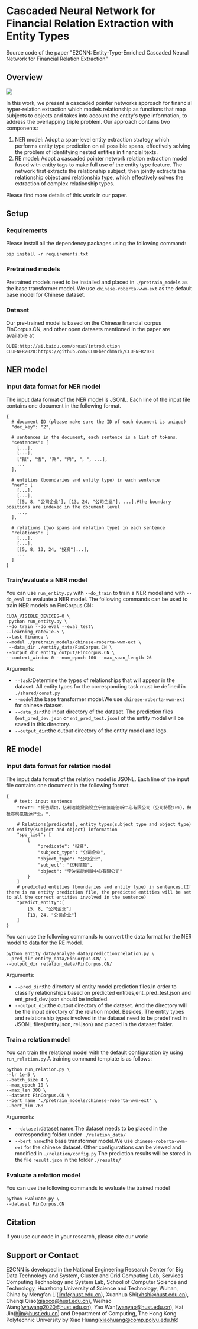 # Cascaded Neural Network for Financial Relation Extraction with Entity Types
Source code of the  paper "E2CNN: Entity-Type-Enriched Cascaded Neural Network for Financial Relation Extraction"

## Overview
![](./figs/overview.png)

In this work, we present a cascaded pointer networks approach for financial hyper-relation extraction which models relationship as functions that map subjects to objects and takes into account the entity's type information, to address the overlapping triple problem. Our approach contains two components:

1. NER model: Adopt a span-level entity extraction strategy which performs entity type prediction on all possible spans, effectively solving the problem of identifying nested entities in financial texts.
2. RE model: Adopt a cascaded pointer network relation extraction model fused with entity tags to make full use of the entity type feature. The network first extracts the relationship subject, then jointly extracts the relationship object and relationship type, which effectively solves the extraction of complex relationship types.

Please find more details of this work in our paper.

## Setup
### Requirements
Please install all the dependency packages using the following command:
```
pip install -r requirements.txt
```
### Pretrained models
Pretrained models need to be installed and placed in `./pretrain_models` as the base transformer model. We use `chinese-roberta-wwm-ext` as the default base model for Chinese dataset.
### Dataset
Our pre-trained model is based on the Chinese financial corpus FinCorpus.CN, and other open datasets mentioned in the paper are available at
```
DUIE:http://ai.baidu.com/broad/introduction
CLUENER2020:https://github.com/CLUEbenchmark/CLUENER2020
```
## NER model

### Input data format for NER model

The input data format of the NER model is JSONL. Each line of the input file contains one document in the following format.
```
{
  # document ID (please make sure the ID of each document is unique)
  "doc_key": "2",

  # sentences in the document, each sentence is a list of tokens.
  "sentences": [
    [...],
    [...],
    ["报", "告", "期", "内", "，", ...],
    ...
  ],

  # entities (boundaries and entity type) in each sentence
  "ner": [
    [...],
    [...],
    [[5, 8, "公司企业"], [13, 24, "公司企业"], ...],#the boundary positions are indexed in the document level
    ...,
  ],

  # relations (two spans and relation type) in each sentence
  "relations": [
    [...],
    [...],
    [[5, 8, 13, 24, "投资"]...],
    ...
  ]
}
```


### Train/evaluate a NER model

You can use `run_entity.py` with `--do_train` to train a NER model and with `--do_eval` to evaluate a NER model. 
The following commands can be used to train NER models on FinCorpus.CN:
```
CUDA_VISIBLE_DEVICES=0 \
 python run_entity.py \
--do_train --do_eval --eval_test\
--learning_rate=1e-5 \
--task finance \
--model ./pretrain_models/chinese-roberta-wwm-ext \
 --data_dir ./entity_data/FinCorpus.CN \
--output_dir entity_output/FinCorpus.CN \
--context_window 0 --num_epoch 100 --max_span_length 26
```
Arguments:
* `--task`:Determine the types of relationships that will appear in the dataset. All entity types for the corresponding task must be defined in `./shared/const.py`
* `--model`:the base transformer model.We use `chinese-roberta-wwm-ext` for chinese dataset.
* `--data_dir`:the input directory of the dataset. The prediction files (`ent_pred_dev.json` or `ent_pred_test.json`) of the entity model will be saved in this directory.
* `--output_dir`:the output directory of the entity model and logs.

## RE model

### Input data format for relation model

The input data format of the relation model is JSONL. Each line of the input file contains one document in the following format.
```
{
   # text: input sentence
    "text": "报告期内，亿利洁能投资设立宁波氢能创新中心有限公司（公司持股10%），积极布局氢能源产业。",

    # Relations(predicate), entity types(subject_type and object_type) and entity(subject and object) information
    "spo_list": [
        {
            "predicate": "投资",
            "subject_type": "公司企业",
            "object_type": "公司企业",
            "subject": "亿利洁能", 
            "object": "宁波氢能创新中心有限公司"
        }
    ]
    # predicted entities (boundaries and entity type) in sentences.(If there is no entity prediction file, the predicted entities will be set to all the correct entities involved in the sentence)
    "predict_entity":[
        [5, 8, "公司企业"]
        [13, 24, "公司企业"]
    ]
}
```
You can use the following commands to convert the data format for the NER model to data for the RE model.
```
python entity_data/analyze_data/prediction2relation.py \
--pred_dir entity_data/FinCorpus.CN/ \
--output_dir relation_data/FinCorpus.CN/ 
``` 
Arguments:
* `--pred_dir`:the directory of entity model prediction files.In order to classify relationships based on predicted entities,ent_pred_test.json and ent_pred_dev.json should be included.
* `--output_dir`:the output directory of the dataset. And the directory will be the input directory of the relation model.
Besides, The entity types and relationship types involved in the dataset need to be predefined in JSONL files(entity.json, rel.json) and placed in the dataset folder.

### Train a relation model 
You can train the relational model with the default configuration by using `run_relation.py`
A training command template is as follows:
```
python run_relation.py \
--lr 1e-5 \
--batch_size 4 \
--max_epoch 10 \
--max_len 300 \
--dataset FinCorpus.CN \
--bert_name './pretrain_models/chinese-roberta-wwm-ext' \
--bert_dim 768 
```
Arguments:
* `--dataset`:dataset name.The dataset needs to be placed in the corresponding folder under `./relation_data/`
* `--bert_name`:the base transformer model.We use `chinese-roberta-wwm-ext` for the chinese dataset.
Other configurations can be viewed and modified in `./relation/config.py`
The prediction results will be stored in the file `result.json` in the folder `./results/`

### Evaluate a relation model 
You can use the following commands to evaluate the trained model
```
python Evaluate.py \
--dataset FinCorpus.CN
```

## Citation
If you use our code in your research, please cite our work:

## Support or Contact
E2CNN is developed in the National Engineering Research Center for Big Data Technology and System, Cluster and Grid Computing Lab, Services Computing Technology and System Lab, School of Computer Science and Technology, Huazhong University of Science and Technology, Wuhan, China by Mengfan Li(limf@hust.edu.cn), Xuanhua Shi(xhshi@hust.edu.cn), Chenqi Qiao(qiaocq@hust.edu.cn), Weihao Wang(whwang2020@hust.edu.cn), Yao Wan(wanyao@hust.edu.cn), Hai Jin(hjin@hust.edu.cn) and Department of Computing, The Hong Kong Polytechnic University by Xiao Huang(xiaohuang@comp.polyu.edu.hk)
